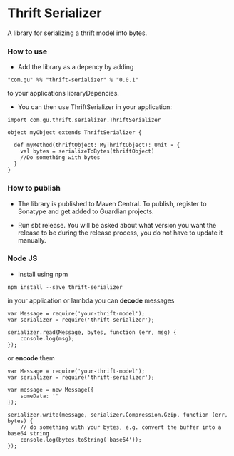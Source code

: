 Thrift Serializer
========

A library for serializing a thrift model into bytes.

### How to use

* Add the library as a depency by adding

```
"com.gu" %% "thrift-serializer" % "0.0.1"
```

to your applications libraryDepencies.

* You can then use ThriftSerializer in your application:

```
import com.gu.thrift.serializer.ThriftSerializer

object myObject extends ThriftSerializer {

  def myMethod(thriftObject: MyThriftObject): Unit = {
    val bytes = serializeToBytes(thriftObject)
    //Do something with bytes
  }
}
```

### How to publish

* The library is published to Maven Central. To publish, register
to Sonatype and get added to Guardian projects.

* Run sbt release. You will be asked about what version you want the
release to be during the release process, you do not have to update it manually.


### Node JS

* Install using npm

```
npm install --save thrift-serializer
```

in your application or lambda you can **decode** messages

```
var Message = require('your-thrift-model');
var serializer = require('thrift-serializer');

serializer.read(Message, bytes, function (err, msg) {
	console.log(msg);
});
```

or **encode** them

```
var Message = require('your-thrift-model');
var serializer = require('thrift-serializer');

var message = new Message({
	someData: ''
});

serializer.write(message, serializer.Compression.Gzip, function (err, bytes) {
	// do something with your bytes, e.g. convert the buffer into a base64 string
	console.log(bytes.toString('base64'));
});
```
